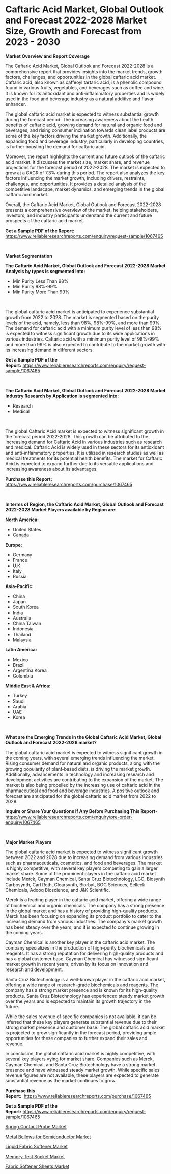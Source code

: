 <p><h1>Caftaric Acid Market, Global Outlook and Forecast 2022-2028 Market Size, Growth and Forecast from 2023 - 2030</h1></p><p><strong>Market Overview and Report Coverage</strong></p>
<p><p>The Caftaric Acid Market, Global Outlook and Forecast 2022-2028 is a comprehensive report that provides insights into the market trends, growth factors, challenges, and opportunities in the global caftaric acid market. Caftaric acid, also known as caffeoyl tartaric acid, is a phenolic compound found in various fruits, vegetables, and beverages such as coffee and wine. It is known for its antioxidant and anti-inflammatory properties and is widely used in the food and beverage industry as a natural additive and flavor enhancer.</p><p>The global caftaric acid market is expected to witness substantial growth during the forecast period. The increasing awareness about the health benefits of caftaric acid, growing demand for natural and organic food and beverages, and rising consumer inclination towards clean label products are some of the key factors driving the market growth. Additionally, the expanding food and beverage industry, particularly in developing countries, is further boosting the demand for caftaric acid.</p><p>Moreover, the report highlights the current and future outlook of the caftaric acid market. It discusses the market size, market share, and revenue projections for the forecast period of 2022-2028. The market is expected to grow at a CAGR of 7.3% during this period. The report also analyzes the key factors influencing the market growth, including drivers, restraints, challenges, and opportunities. It provides a detailed analysis of the competitive landscape, market dynamics, and emerging trends in the global caftaric acid market.</p><p>Overall, the Caftaric Acid Market, Global Outlook and Forecast 2022-2028 presents a comprehensive overview of the market, helping stakeholders, investors, and industry participants understand the current and future prospects of the caftaric acid market.</p></p>
<p><strong>Get a Sample PDF of the Report:</strong> <a href="https://www.reliableresearchreports.com/enquiry/request-sample/1067465">https://www.reliableresearchreports.com/enquiry/request-sample/1067465</a></p>
<p>&nbsp;</p>
<p><strong>Market Segmentation</strong></p>
<p><strong>The Caftaric Acid Market, Global Outlook and Forecast 2022-2028 Market Analysis by types is segmented into:</strong></p>
<p><ul><li>Min Purity Less Than 98%</li><li>Min Purity 98%-99%</li><li>Min Purity More Than 99%</li></ul></p>
<p>&nbsp;</p>
<p><p>The global caftaric acid market is anticipated to experience substantial growth from 2022 to 2028. The market is segmented based on the purity levels of the acid, namely, less than 98%, 98%-99%, and more than 99%. The demand for caftaric acid with a minimum purity level of less than 98% is expected to witness significant growth due to its wide applications in various industries. Caftaric acid with a minimum purity level of 98%-99% and more than 99% is also expected to contribute to the market growth with its increasing demand in different sectors.</p></p>
<p><strong>Get a Sample PDF of the Report:</strong>&nbsp;<a href="https://www.reliableresearchreports.com/enquiry/request-sample/1067465">https://www.reliableresearchreports.com/enquiry/request-sample/1067465</a></p>
<p>&nbsp;</p>
<p><strong>The Caftaric Acid Market, Global Outlook and Forecast 2022-2028 Market Industry Research by Application is segmented into:</strong></p>
<p><ul><li>Research</li><li>Medical</li></ul></p>
<p>&nbsp;</p>
<p><p>The global Caftaric Acid market is expected to witness significant growth in the forecast period 2022-2028. This growth can be attributed to the increasing demand for Caftaric Acid in various industries such as research and medical. Caftaric Acid is widely used in these sectors for its antioxidant and anti-inflammatory properties. It is utilized in research studies as well as medical treatments for its potential health benefits. The market for Caftaric Acid is expected to expand further due to its versatile applications and increasing awareness about its advantages.</p></p>
<p><strong>Purchase this Report:</strong>&nbsp; <a href="https://www.reliableresearchreports.com/purchase/1067465">https://www.reliableresearchreports.com/purchase/1067465</a></p>
<p>&nbsp;</p>
<p><strong>In terms of Region, the Caftaric Acid Market, Global Outlook and Forecast 2022-2028 Market Players available by Region are:</strong></p>
<p>
    <p> <strong> North America: </strong>
        <ul>
            <li>United States</li>
            <li>Canada</li>
        </ul>
        </p> 
    <p> <strong> Europe: </strong>
        <ul>
            <li>Germany</li>
            <li>France</li>
            <li>U.K.</li>
            <li>Italy</li>
            <li>Russia</li>
        </ul>
        </p> 
    <p> <strong> Asia-Pacific: </strong>
        <ul>
            <li>China</li>
            <li>Japan</li>
            <li>South Korea</li>
            <li>India</li>
            <li>Australia</li>
            <li>China Taiwan</li>
            <li>Indonesia</li>
            <li>Thailand</li>
            <li>Malaysia</li>
        </ul>
        </p> 
    <p> <strong> Latin America: </strong>
        <ul>
            <li>Mexico</li>
            <li>Brazil</li>
            <li>Argentina Korea</li>
            <li>Colombia</li>
        </ul>
        </p> 
    <p> <strong> Middle East & Africa: </strong>
        <ul>
            <li>Turkey</li>
            <li>Saudi</li>
            <li>Arabia</li>
            <li>UAE</li>
            <li>Korea</li>
        </ul>
    </p>
    </p>
<p>&nbsp;</p>
<p><strong>What are the Emerging Trends in the Global Caftaric Acid Market, Global Outlook and Forecast 2022-2028 market?</strong></p>
<p><p>The global caftaric acid market is expected to witness significant growth in the coming years, with several emerging trends influencing the market. Rising consumer demand for natural and organic products, along with the growing popularity of plant-based diets, is driving the market growth. Additionally, advancements in technology and increasing research and development activities are contributing to the expansion of the market. The market is also being propelled by the increasing use of caftaric acid in the pharmaceutical and food and beverage industries. A positive outlook and forecast are anticipated for the global caftaric acid market from 2022 to 2028.</p></p>
<p><strong>Inquire or Share Your Questions If Any Before Purchasing This Report</strong>- <a href="https://www.reliableresearchreports.com/enquiry/pre-order-enquiry/1067465">https://www.reliableresearchreports.com/enquiry/pre-order-enquiry/1067465</a></p>
<p>&nbsp;</p>
<p><strong>Major Market Players</strong></p>
<p><p>The global caftaric acid market is expected to witness significant growth between 2022 and 2028 due to increasing demand from various industries such as pharmaceuticals, cosmetics, and food and beverages. The market is highly competitive, with several key players competing to gain a larger market share. Some of the prominent players in the caftaric acid market include Merck, Cayman Chemical, Santa Cruz Biotechnology, LGC, Biosynth Carbosynth, Carl Roth, Clearsynth, Biorbyt, BOC Sciences, Selleck Chemicals, Adooq Bioscience, and J&K Scientific.</p><p>Merck is a leading player in the caftaric acid market, offering a wide range of biochemical and organic chemicals. The company has a strong presence in the global market and has a history of providing high-quality products. Merck has been focusing on expanding its product portfolio to cater to the increasing demand from various industries. The company's market growth has been steady over the years, and it is expected to continue growing in the coming years.</p><p>Cayman Chemical is another key player in the caftaric acid market. The company specializes in the production of high-purity biochemicals and reagents. It has a strong reputation for delivering high-quality products and has a global customer base. Cayman Chemical has witnessed significant market growth in recent years, driven by its focus on innovation and research and development.</p><p>Santa Cruz Biotechnology is a well-known player in the caftaric acid market, offering a wide range of research-grade biochemicals and reagents. The company has a strong market presence and is known for its high-quality products. Santa Cruz Biotechnology has experienced steady market growth over the years and is expected to maintain its growth trajectory in the future.</p><p>While the sales revenue of specific companies is not available, it can be inferred that these key players generate substantial revenue due to their strong market presence and customer base. The global caftaric acid market is projected to grow significantly in the forecast period, providing ample opportunities for these companies to further expand their sales and revenue.</p><p>In conclusion, the global caftaric acid market is highly competitive, with several key players vying for market share. Companies such as Merck, Cayman Chemical, and Santa Cruz Biotechnology have a strong market presence and have witnessed steady market growth. While specific sales revenue figures are not available, these players are expected to generate substantial revenue as the market continues to grow.</p></p>
<p><strong>Purchase this Report:</strong>&nbsp;&nbsp;<a href="https://www.reliableresearchreports.com/purchase/1067465">https://www.reliableresearchreports.com/purchase/1067465</a></p>
<p></p>
<p><strong>Get a Sample PDF of the Report:</strong>&nbsp;<a href="https://www.reliableresearchreports.com/enquiry/request-sample/1067465">https://www.reliableresearchreports.com/enquiry/request-sample/1067465</a></p>
<p><p><a href="https://www.linkedin.com/pulse/spring-contact-probe-market-share-amp-new-trends-analysis-m9cbe/">Spring Contact Probe Market</a></p><p><a href="https://www.reportprime.com/metal-bellows-for-semiconductor-r5606">Metal Bellows for Semiconductor Market</a></p><p><a href="https://medium.com/@jessicaelliott65/liquid-fabric-softener-market-size-growth-forecast-2023-2030-c89cdbc0c557">Liquid Fabric Softener Market</a></p><p><a href="https://www.linkedin.com/pulse/memory-test-socket-market-share-amp-new-trends-analysis-5xp8e/">Memory Test Socket Market</a></p><p><a href="https://medium.com/@melissaarnold2022/fabric-softener-sheets-market-size-growth-forecast-2023-2030-5dab1b243baa">Fabric Softener Sheets Market</a></p></p>